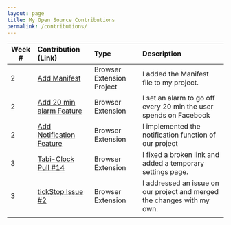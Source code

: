 ```yaml
---
layout: page
title: My Open Source Contributions
permalink: /contributions/
---
```


<!-- 
Type of the contribution should be "Wikipedia edit", "OpenStreet Map feature", "Documentation", "Course website", "Blog", 
"Browse Add-on", etc. 

The descriptioin should include a brief summary of what you did. 

Replace the first row with your contribution. 

--> 





| Week #       | Contribution (Link)  | Type  | Description | 
|---|:---|:---|:---| 
|  2   | [Add Manifest](https://github.com/nyu-ossd-s19/tickStop/commit/720d16902c379c7133641555e7a50fbd436b09ee)    | Browser Extension Project    |   I added the Manifest file to my project.    |
|  2   | [Add 20 min alarm Feature](https://github.com/nyu-ossd-s19/tickStop/commit/ffd546eb068f679e8730df9a0eb66a95c44cdcef)    | Browser Extension    |   I set an alarm to go off every 20 min the user spends on Facebook    |
|  2   | [Add Notification Feature](https://github.com/nyu-ossd-s19/tickStop/commit/f746690ea7d78a26b7f3691566caa9bff9f0cb1c)    | Browser Extension   |   I implemented the notification function of our project    |
|  3   | [Tabi-Clock Pull #14](https://github.com/nyu-ossd-s19/tabi-clock/pull/14)    | Browser Extension    |   I fixed a broken link and added a temporary settings page.    |
|  3   | [tickStop Issue #2](https://github.com/nyu-ossd-s19/tickStop/issues/2)    | Browser Extension    |   I addressed an issue on our project and merged the changes with my own.    |
|     |     |     |      |
